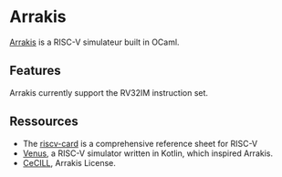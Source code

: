 # Arrakis

[Arrakis](https://en.wikipedia.org/wiki/Arrakis) is a RISC-V simulateur built in
OCaml.

## Features

Arrakis currently support the RV32IM instruction set.

## Ressources

* The [riscv-card](https://github.com/jameslzhu/riscv-card) is a comprehensive
  reference sheet for RISC-V
* [Venus](https://github.com/kvakil/venus), a RISC-V simulator written in
  Kotlin, which inspired Arrakis.
* [CeCILL](http://www.cecill.info/index.en.html), Arrakis License.
